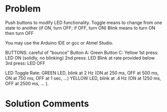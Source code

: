 Problem
=====

Push buttons to modify LED functionality.
	Toggle means to change from one state to another (if ON, turn OFF;  if OFF, turn ON)
	Blink means to turn ON then turn OFF

You may use the Arduino IDE or gcc or Atmel Studio. 

BUTTONS: careful of “bounce”
	Button A: Green
	Button C: Yellow
	1st press: LED ON (solidly, no blinking)
	2nd press: LED Blink at rate provided below
	3rd press: LED OFF

LED Toggle Rate:
GREEN LED, blink at 2 Hz (ON at 250 ms, OFF at 500 ms, ON at 750 ms, OFF at 1 sec, ...)
YELLOW LED, blink at .4 Hz (ON at 1250 ms, OFF at 2500 ms, … ).

Solution Comments
=====



